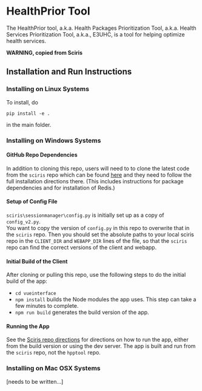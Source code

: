# HealthPrior Tool

The HealthPrior tool, a.k.a. Health Packages Prioritization Tool, a.k.a. Health Services Prioritization Tool, a.k.a., E3UHC, is a tool for helping optimize health services.

**WARNING, copied from Sciris**


## Installation and Run Instructions

### Installing on Linux Systems

To install, do

`pip install -e .`

in the main folder.









### Installing on Windows Systems

#### GitHub Repo Dependencies

In addition to cloning this repo, users will need to to clone the latest
code from the `sciris` repo which can be found
[here](https://github.com/optimamodel/sciris) and they need to follow
the full installation directions there.  (This includes instructions for
package dependencies and for installation of Redis.)

#### Setup of Config File

`sciris\sessionmanager\config.py` is initially set up as a copy of `config_v2.py`.  
You want to copy the version of `config.py` in this repo to overwrite that in
the `sciris` repo.  Then you should set the absolute paths to your local sciris
repo in the `CLIENT_DIR` and `WEBAPP_DIR` lines of the file, so that the `sciris`
repo can find the correct versions of the client and webapp.

#### Initial Build of the Client

After cloning or pulling this repo, use the following steps to do the
initial build of the app:
* `cd vueinterface`
* `npm install` builds the Node modules the app uses.  This step can take
a few minutes to complete.
* `npm run build` generates the build version of the app.

#### Running the App

See the [Sciris repo directions](https://github.com/optimamodel/sciris) for
directions on how to run the app, either from the build version or using
the dev server.  The app is built and run from the `sciris` repo, not the
`hpptool` repo.

### Installing on Mac OSX Systems

[needs to be written...]
